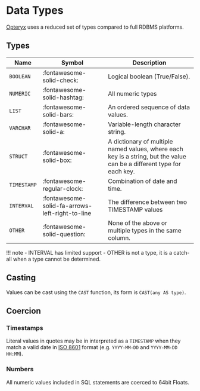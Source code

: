 # Data Types

[Opteryx](https://github.com/mabel-dev/opteryx) uses a reduced set of types compared to full RDBMS platforms.

## Types

Name        | Symbol                       | Description
----------- | ---------------------------- | --------------
`BOOLEAN`   | :fontawesome-solid-check:    | Logical boolean (True/False).
`NUMERIC`   | :fontawesome-solid-hashtag:  | All numeric types
`LIST`      | :fontawesome-solid-bars:     | An ordered sequence of data values.
`VARCHAR`   | :fontawesome-solid-a:        | Variable-length character string.
`STRUCT`    | :fontawesome-solid-box:      | A dictionary of multiple named values, where each key is a string, but the value can be a different type for each key.
`TIMESTAMP` | :fontawesome-regular-clock:  | Combination of date and time.
`INTERVAL`  | :fontawesome-solid-fa-arrows-left-right-to-line | The difference between two TIMESTAMP values
`OTHER`     | :fontawesome-solid-question: | None of the above or multiple types in the same column. 

!!! note
    - INTERVAL has limited support
    - OTHER is not a type, it is a catch-all when a type cannot be determined.

## Casting

Values can be cast using the `CAST` function, its form is `CAST(any AS type)`.

## Coercion

### Timestamps

Literal values in quotes may be in interpreted as a `TIMESTAMP` when they match a valid date in [ISO 8601](https://www.iso.org/iso-8601-date-and-time-format.html)  format (e.g. `YYYY-MM-DD` and `YYYY-MM-DD HH:MM`).

### Numbers

All numeric values included in SQL statements are coerced to 64bit Floats.
